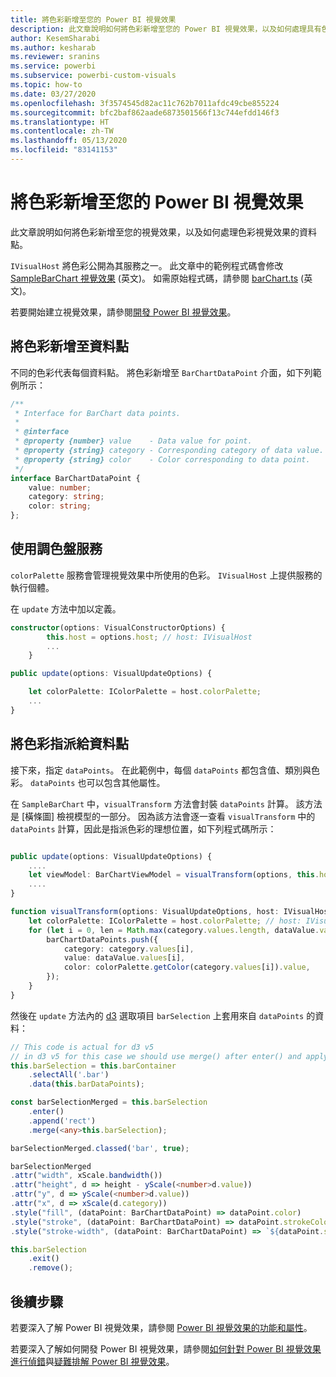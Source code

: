 ```yaml
---
title: 將色彩新增至您的 Power BI 視覺效果
description: 此文章說明如何將色彩新增至您的 Power BI 視覺效果，以及如何處理具有色彩之視覺效果的資料點。
author: KesemSharabi
ms.author: kesharab
ms.reviewer: sranins
ms.service: powerbi
ms.subservice: powerbi-custom-visuals
ms.topic: how-to
ms.date: 03/27/2020
ms.openlocfilehash: 3f3574545d82ac11c762b7011afdc49cbe855224
ms.sourcegitcommit: bfc2baf862aade6873501566f13c744efdd146f3
ms.translationtype: HT
ms.contentlocale: zh-TW
ms.lasthandoff: 05/13/2020
ms.locfileid: "83141153"
---
```

# <a name="add-colors-to-your-power-bi-visuals"></a>將色彩新增至您的 Power BI 視覺效果

此文章說明如何將色彩新增至您的視覺效果，以及如何處理色彩視覺效果的資料點。

`IVisualHost` 將色彩公開為其服務之一。
此文章中的範例程式碼會修改 [SampleBarChart 視覺效果](https://github.com/microsoft/PowerBI-visuals-sampleBarChart) \(英文\)。
如需原始程式碼，請參閱 [barChart.ts](https://github.com/microsoft/PowerBI-visuals-sampleBarChart/blob/master/src/barChart.ts) \(英文\)。

若要開始建立視覺效果，請參閱[開發 Power BI 視覺效果](custom-visual-develop-tutorial.md)。

## <a name="add-color-to-data-points"></a>將色彩新增至資料點

不同的色彩代表每個資料點。
將色彩新增至 `BarChartDataPoint` 介面，如下列範例所示：

```typescript
/**
 * Interface for BarChart data points.
 *
 * @interface
 * @property {number} value    - Data value for point.
 * @property {string} category - Corresponding category of data value.
 * @property {string} color    - Color corresponding to data point.
 */
interface BarChartDataPoint {
    value: number;
    category: string;
    color: string;
};
```

## <a name="use-the-color-palette-service"></a>使用調色盤服務

`colorPalette` 服務會管理視覺效果中所使用的色彩。
`IVisualHost` 上提供服務的執行個體。

在 `update` 方法中加以定義。

```typescript
constructor(options: VisualConstructorOptions) {
        this.host = options.host; // host: IVisualHost
        ...
    }

public update(options: VisualUpdateOptions) {

    let colorPalette: IColorPalette = host.colorPalette;
    ...
}
```

## <a name="assigning-color-to-data-points"></a>將色彩指派給資料點

接下來，指定 `dataPoints`。
在此範例中，每個 `dataPoints` 都包含值、類別與色彩。
`dataPoints` 也可以包含其他屬性。

在 `SampleBarChart` 中，`visualTransform` 方法會封裝 `dataPoints` 計算。
該方法是 [橫條圖] 檢視模型的一部分。
因為該方法會逐一查看 `visualTransform` 中的 `dataPoints` 計算，因此是指派色彩的理想位置，如下列程式碼所示：

```typescript

public update(options: VisualUpdateOptions) {
    ....
    let viewModel: BarChartViewModel = visualTransform(options, this.host);
    ....
}

function visualTransform(options: VisualUpdateOptions, host: IVisualHost): BarChartViewModel {
    let colorPalette: IColorPalette = host.colorPalette; // host: IVisualHost
    for (let i = 0, len = Math.max(category.values.length, dataValue.values.length); i < len; i++) {
        barChartDataPoints.push({
            category: category.values[i],
            value: dataValue.values[i],
            color: colorPalette.getColor(category.values[i]).value,
        });
    }
}
```

然後在 `update` 方法內的 [d3](https://d3js.org/) 選取項目 `barSelection` 上套用來自 `dataPoints` 的資料：

```typescript
// This code is actual for d3 v5
// in d3 v5 for this case we should use merge() after enter() and apply changes on barSelectionMerged
this.barSelection = this.barContainer
    .selectAll('.bar')
    .data(this.barDataPoints);

const barSelectionMerged = this.barSelection
    .enter()
    .append('rect')
    .merge(<any>this.barSelection);

barSelectionMerged.classed('bar', true);

barSelectionMerged
.attr("width", xScale.bandwidth())
.attr("height", d => height - yScale(<number>d.value))
.attr("y", d => yScale(<number>d.value))
.attr("x", d => xScale(d.category))
.style("fill", (dataPoint: BarChartDataPoint) => dataPoint.color)
.style("stroke", (dataPoint: BarChartDataPoint) => dataPoint.strokeColor)
.style("stroke-width", (dataPoint: BarChartDataPoint) => `${dataPoint.strokeWidth}px`);

this.barSelection
    .exit()
    .remove();
```

## <a name="next-steps"></a>後續步驟

若要深入了解 Power BI 視覺效果，請參閱 [Power BI 視覺效果的功能和屬性](capabilities.md)。

若要深入了解如何開發 Power BI 視覺效果，請參閱[如何針對 Power BI 視覺效果進行偵錯](visuals-how-to-debug.md)與[疑難排解 Power BI 視覺效果](power-bi-custom-visuals-troubleshoot.md)。
